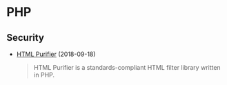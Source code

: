 # PHP

## Security

- [HTML Purifier](http://htmlpurifier.org) (2018-09-18)

  > HTML Purifier is a standards-compliant HTML filter library written in PHP.
